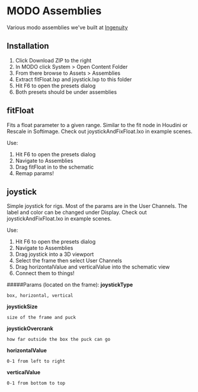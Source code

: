 # MODO Assemblies
Various modo assemblies we've built at [Ingenuity](http://ingenuitystudios.com)

## Installation
1. Click Download ZIP to the right
2. In MODO click System > Open Content Folder
3. From there browse to Assets > Assemblies
4. Extract fitFloat.lxp and joystick.lxp to this folder
5. Hit F6 to open the presets dialog
6. Both presets should be under assemblies

## fitFloat
Fits a float parameter to a given range.  Similar to the fit node in Houdini or Rescale in Softimage.  Check out joystickAndFixFloat.lxo in example scenes.

Use:

1. Hit F6 to open the presets dialog
2. Navigate to Assemblies
3. Drag fitFloat in to the schematic
4. Remap params!

## joystick
Simple joystick for rigs.  Most of the params are in the User Channels.  The label and color can be changed under Display.  Check out joystickAndFixFloat.lxo in example scenes.

Use:

1. Hit F6 to open the presets dialog
2. Navigate to Assemblies
3. Drag joystick into a 3D viewport
4. Select the frame then select User Channels
5. Drag horizontalValue and verticalValue into the schematic view
6. Connect them to things!

#####Params (located on the frame):
__joystickType__

	box, horizontal, vertical

__joystickSize__

	size of the frame and puck

__joystickOvercrank__

	how far outside the box the puck can go

__horizontalValue__

	0-1 from left to right

__verticalValue__

	0-1 from bottom to top

